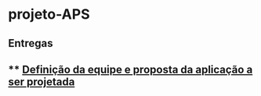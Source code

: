 # projeto-APS

<h2> Entregas <h2/>

** <a href="https://docs.google.com/document/d/1TmrRuEcRnA4EGhxW9vJIAzgOy1lYUbCWCjlGKx5gtnU/edit#"> Definição da equipe e proposta da aplicação a ser projetada </a>
